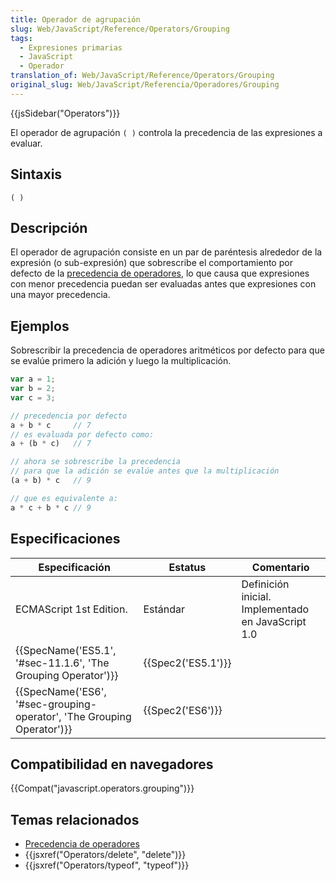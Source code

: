 ```yaml
---
title: Operador de agrupación
slug: Web/JavaScript/Reference/Operators/Grouping
tags:
  - Expresiones primarias
  - JavaScript
  - Operador
translation_of: Web/JavaScript/Reference/Operators/Grouping
original_slug: Web/JavaScript/Referencia/Operadores/Grouping
---
```


{{jsSidebar("Operators")}}

El operador de agrupación `( )` controla la precedencia de las expresiones a evaluar.

## Sintaxis

```
( )
```

## Descripción

El operador de agrupación consiste en un par de paréntesis alrededor de la expresión (o sub-expresión) que sobrescribe el comportamiento por defecto de la [precedencia de operadores](/es/docs/Web/JavaScript/Reference/Operators/Operator_Precedence), lo que causa que expresiones con menor precedencia puedan ser evaluadas antes que expresiones con una mayor precedencia.

## Ejemplos

Sobrescribir la precedencia de operadores aritméticos por defecto para que se evalúe primero la adición y luego la multiplicación.

```js
var a = 1;
var b = 2;
var c = 3;

// precedencia por defecto
a + b * c     // 7
// es evaluada por defecto como:
a + (b * c)   // 7

// ahora se sobrescribe la precedencia
// para que la adición se evalúe antes que la multiplicación
(a + b) * c   // 9

// que es equivalente a:
a * c + b * c // 9
```

## Especificaciones

| Especificación                                                                               | Estatus                  | Comentario                                         |
| -------------------------------------------------------------------------------------------- | ------------------------ | -------------------------------------------------- |
| ECMAScript 1st Edition.                                                                      | Estándar                 | Definición inicial. Implementado en JavaScript 1.0 |
| {{SpecName('ES5.1', '#sec-11.1.6', 'The Grouping Operator')}}             | {{Spec2('ES5.1')}} |                                                    |
| {{SpecName('ES6', '#sec-grouping-operator', 'The Grouping Operator')}} | {{Spec2('ES6')}}     |                                                    |

## Compatibilidad en navegadores

{{Compat("javascript.operators.grouping")}}

## Temas relacionados

- [Precedencia de operadores](/es/docs/Web/JavaScript/Reference/Operators/Operator_Precedence)
- {{jsxref("Operators/delete", "delete")}}
- {{jsxref("Operators/typeof", "typeof")}}
